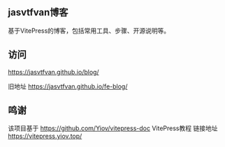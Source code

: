 ## jasvtfvan博客
基于VitePress的博客，包括常用工具、步骤、开源说明等。

## 访问

https://jasvtfvan.github.io/blog/

旧地址 https://jasvtfvan.github.io/fe-blog/

## 鸣谢

该项目基于 https://github.com/Yiov/vitepress-doc VitePress教程
链接地址 https://vitepress.yiov.top/

